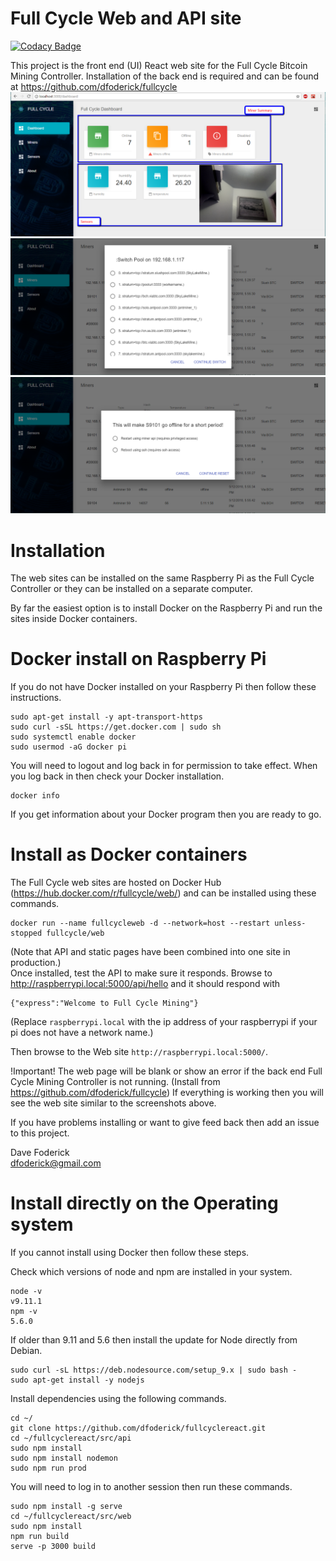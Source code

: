 # Full Cycle Web and API site

[![Codacy Badge](https://api.codacy.com/project/badge/Grade/04e7d62fa77c4aae80cdf092c245c9eb)](https://app.codacy.com/app/dfoderick/fullcyclereact?utm_source=github.com&utm_medium=referral&utm_content=dfoderick/fullcyclereact&utm_campaign=Badge_Grade_Dashboard)

This project is the front end (UI) React web site for the Full Cycle Bitcoin Mining Controller.
Installation of the back end is required and can be found at https://github.com/dfoderick/fullcycle
![Full Cycle React](src/web/src/images/FullCycleReact.png?raw=true "Full Cycle React")
![Full Cycle Switch Pool](src/web/src/images/fullcycle_switch.png?raw=true "Full Cycle Switch Pool")
![Full Cycle Reset Miner](src/web/src/images/fullcycle_reset.png?raw=true "Full Cycle Reset Miner")
# Installation
The web sites can be installed on the same Raspberry Pi as the Full Cycle Controller
or they can be installed on a separate computer.

By far the easiest option is to install Docker on the Raspberry Pi
and run the sites inside Docker containers.  

# Docker install on Raspberry Pi
If you do not have Docker installed on your Raspberry Pi then follow these
instructions.
```
sudo apt-get install -y apt-transport-https
sudo curl -sSL https://get.docker.com | sudo sh
sudo systemctl enable docker
sudo usermod -aG docker pi
```
You will need to logout and log back in for permission to take effect. When you
log back in then check your Docker installation.

```
docker info
```
If you get information about your Docker program then you are ready to go.
# Install as Docker containers

The Full Cycle web sites are hosted on Docker Hub (https://hub.docker.com/r/fullcycle/web/) and can be installed using
these commands.
```
docker run --name fullcycleweb -d --network=host --restart unless-stopped fullcycle/web
```
(Note that API and static pages have been combined into one site in production.)  
 Once installed, test the API to make sure it responds. Browse to http://raspberrypi.local:5000/api/hello
and it should respond with
```
{"express":"Welcome to Full Cycle Mining"}
```
(Replace `raspberrypi.local` with the ip address of your raspberrypi
if your pi does not have a network name.)  

Then browse to the Web site `http://raspberrypi.local:5000/`.

!Important! The web page will be blank or show an error if the back end Full Cycle Mining Controller is not running. (Install from https://github.com/dfoderick/fullcycle) If everything is working then you will see the web site
similar to the screenshots above.  

If you have problems installing or want to give feed back then
add an issue to this project.  

Dave Foderick  
dfoderick@gmail.com  

# Install directly on the Operating system
If you cannot install using Docker then follow these steps.

Check which versions of node and npm are installed in your system.
```
node -v
v9.11.1
npm -v
5.6.0
```
If older than 9.11 and 5.6 then install the update for Node directly from Debian.
```
sudo curl -sL https://deb.nodesource.com/setup_9.x | sudo bash -
sudo apt-get install -y nodejs
```
Install dependencies using the following commands.
```
cd ~/
git clone https://github.com/dfoderick/fullcyclereact.git
cd ~/fullcyclereact/src/api
sudo npm install
sudo npm install nodemon
sudo npm run prod
```
You will need to log in to another session then run these commands.
```
sudo npm install -g serve
cd ~/fullcyclereact/src/web
sudo npm install
npm run build
serve -p 3000 build
```
